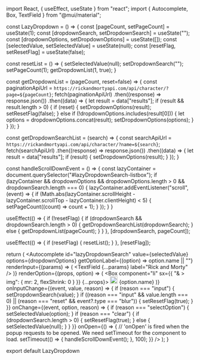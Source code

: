 

import React, { useEffect, useState } from "react";
import { Autocomplete, Box, TextField } from "@mui/material";

const LazyDropdown = () => {
  const [pageCount, setPageCount] = useState(1);
  const [dropdownSearch, setDropdownSearch] = useState("");
  const [dropdownOptions, setDropdownOptions] = useState([]);
  const [selectedValue, setSelectedValue] = useState(null);
  const [resetFlag, setResetFlag] = useState(false);

  const resetList = () => {
    setSelectedValue(null);
    setDropdownSearch("");
    setPageCount(1);
    getDropdownList(1, true);
  }

  const getDropdownList = (pageCount, reset=false) => {
    const paginationApiUrl = `https://rickandmortyapi.com/api/character/?page=${pageCount}`;
    fetch(paginationApiUrl)
      .then((response) => response.json())
      .then((data) => {
        let result = data["results"];
        if (result && result.length > 0) {
          if (reset) {
            setDropdownOptions(result);
            setResetFlag(false);
          }
          else if (!dropdownOptions.includes(result[0])) {
            let options = dropdownOptions.concat(result);
            setDropdownOptions(options);
          }
        }
      });
  }

  const getDropdownSearchList = (search) => {
    const searchApiUrl = `https://rickandmortyapi.com/api/character/?name=${search}`;
    fetch(searchApiUrl)
      .then((response) => response.json())
      .then((data) => {
        let result = data["results"];
        if (result) {
          setDropdownOptions(result);
        }
      });
  }

  const handleScrollDownEvent = () => {
    const lazyContainer = document.querySelector("#lazyDropdownSearch-listbox");
    if (lazyContainer && dropdownOptions && dropdownOptions.length > 0 && dropdownSearch.length === 0) {
      lazyContainer.addEventListener("scroll", (event) => {
        if (Math.abs(lazyContainer.scrollHeight - lazyContainer.scrollTop - lazyContainer.clientHeight) < 5) {
          setPageCount((count) => count + 1);
        }
      });
    }
  }

  useEffect(() => {
    if (!resetFlag) {
      if (dropdownSearch && dropdownSearch.length > 0) {
        getDropdownSearchList(dropdownSearch);
      } else {
        getDropdownList(pageCount);
      }
    }
  }, [dropdownSearch, pageCount]);
  
  useEffect(() => {
    if (resetFlag) {
      resetList();
    }
  }, [resetFlag]);

  return (
    <Autocomplete
      id="lazyDropdownSearch"
      value={selectedValue}
      options={dropdownOptions}
      getOptionLabel={(option) => option.name || ""}
      renderInput={(params) => (
        <TextField
          {...params}
          label="Rick and Morty"
        />
      )}
      renderOption={(props, option) => (
        <Box component="li" sx={{ "& > img": { mr: 2, flexShrink: 0 } }} {...props}>
          <img
            loading="lazy"
            width="20"
            src={option.image}
            alt=""
          />
          {option.name}
        </Box>
      )}
      onInputChange={(event, value, reason) => {
        if (reason === "input") {
          setDropdownSearch(value);
        }
        if ((reason === "input" && value.length === 0) || (reason === "reset" && event?.type === "blur")) {
          setResetFlag(true);
        }
      }}
      onChange={(event, option, reason) => {
        if (reason === "selectOption") {
          setSelectedValue(option);
        }
        if (reason === "clear") {
          if (dropdownSearch.length > 0) {
            setResetFlag(true);
          } else {
            setSelectedValue(null);
          }
        }
      }}
      onOpen={() => {
        // 'onOpen' is fired when the popup requests to be opened. We need setTimeout for the component to load.
        setTimeout(() => {
          handleScrollDownEvent();
        }, 100);
      }}
    />
  );
}

export default LazyDropdown